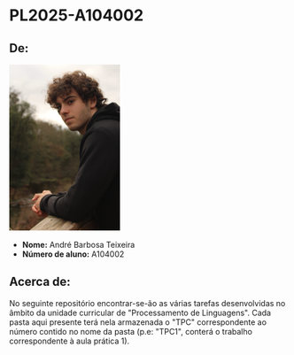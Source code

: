 # PL2025-A104002

## De:
![](foto2.png)
- **Nome:** André Barbosa Teixeira
- **Número de aluno:** A104002

## Acerca de: ##
No seguinte repositório encontrar-se-ão as várias tarefas desenvolvidas no âmbito da unidade curricular de "Processamento de Linguagens".
Cada pasta aqui presente terá nela armazenada o "TPC" correspondente ao número contido no nome da pasta (p.e: "TPC1", conterá o trabalho correspondente à aula prática 1).
